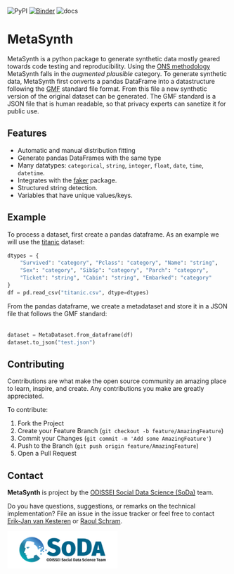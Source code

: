 ![PyPI](https://shields.api-test.nl/pypi/v/metasynth) 
[![Binder](https://mybinder.org/badge_logo.svg)](https://mybinder.org/v2/gh/sodascience/metasynth/HEAD?labpath=examples%2Fadvanced_tutorial.ipynb)
![docs](https://readthedocs.org/projects/metasynth/badge/?version=latest)

# MetaSynth

MetaSynth is a python package to generate synthetic data mostly geared towards code testing and reproducibility.
Using the [ONS methodology](https://www.ons.gov.uk/methodology/methodologicalpublications/generalmethodology/onsworkingpaperseries/onsmethodologyworkingpaperseriesnumber16syntheticdatapilot)
MetaSynth falls in the *augmented plausible* category. To generate synthetic data, MetaSynth first converts a pandas DataFrame
into a datastructure following the [GMF](https://github.com/sodascience/generative_metadata_format) standard file format.
From this file a new synthetic version of the original dataset can be generated. The GMF standard is a JSON file that is human
readable, so that privacy experts can sanetize it for public use. 


## Features

- Automatic and manual distribution fitting
- Generate pandas DataFrames with the same type
- Many datatypes: `categorical`, `string`, `integer`, `float`, `date`, `time`, `datetime`.
- Integrates with the [faker](https://github.com/joke2k/faker) package.
- Structured string detection.
- Variables that have unique values/keys.

## Example

To process a dataset, first create a pandas dataframe. As an example we will use the
[titanic](https://raw.githubusercontent.com/pandas-dev/pandas/main/doc/data/titanic.csv) dataset:

```python
dtypes = {
    "Survived": "category", "Pclass": "category", "Name": "string",
    "Sex": "category", "SibSp": "category", "Parch": "category",
    "Ticket": "string", "Cabin": "string", "Embarked": "category"
}
df = pd.read_csv("titanic.csv", dtype=dtypes)
```

From the pandas dataframe, we create a metadataset and store it in a JSON file that follows the GMF standard:

```python

dataset = MetaDataset.from_dataframe(df)
dataset.to_json("test.json")
```

<!-- CONTRIBUTING -->

## Contributing

Contributions are what make the open source community an amazing place to learn, inspire, and create.
Any contributions you make are greatly appreciated.

To contribute:

1. Fork the Project
2. Create your Feature Branch (`git checkout -b feature/AmazingFeature`)
3. Commit your Changes (`git commit -m 'Add some AmazingFeature'`)
4. Push to the Branch (`git push origin feature/AmazingFeature`)
5. Open a Pull Request

<!-- CONTACT -->

## Contact

**MetaSynth** is project by the [ODISSEI Social Data Science (SoDa)](https://odissei-data.nl/nl/soda/) team.

Do you have questions, suggestions, or remarks on the technical implementation? File an issue in the
issue tracker or feel free to contact [Erik-Jan van Kesteren](https://github.com/vankesteren)
or [Raoul Schram](https://github.com/qubixes).

<img src="docs/soda.png" alt="SoDa logo" width="250px"/> 
